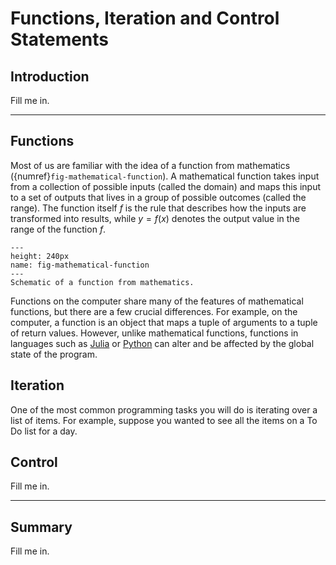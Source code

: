 # Functions, Iteration and Control Statements

## Introduction 
Fill me in.

---

## Functions

Most of us are familiar with the idea of a function from mathematics ({numref}`fig-mathematical-function`). A mathematical function takes input from a collection of possible inputs (called the domain) and maps this input to a set of outputs that lives in a group of possible outcomes (called the range). The function itself $f$ is the rule that describes how the inputs are transformed into results, while $y = f(x)$ denotes the output value in the range of the function $f$.

```{figure} ./figs/Fig-Mathematical-Function.pdf
---
height: 240px
name: fig-mathematical-function
---
Schematic of a function from mathematics. 
```

Functions on the computer share many of the features of mathematical functions, but there are a few crucial differences. For example, on the computer, a function is an object that maps a tuple of arguments to a tuple of return values. However, unlike mathematical functions, functions in languages such as [Julia](https://docs.julialang.org) or [Python](https://www.python.org) can alter and be affected by the global state of the program.


## Iteration
One of the most common programming tasks you will do is iterating over a list of items. For example, suppose you wanted to see all the items on a To Do list for a day. 

## Control
Fill me in.

---

## Summary
Fill me in. 